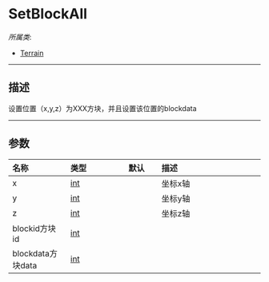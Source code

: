 # SetBlockAll

*所属类*:
* [Terrain](/Api/Classes/Build/Terrain.md)
------------------------------------------------------------------------------------------
## 描述

设置位置（x,y,z）为XXX方块，并且设置该位置的blockdata

------------------------------------------------------------------------------------------
## 参数

|<div style="width:100px">名称</div>|<div style="width:100px">类型</div>|<div style="width:50px">默认</div>|<div style="width:350px">描述</div>|
|:---|:---|:---|:---|
|x|[int](/Api/DataType/Number.md)||坐标x轴|
|y|[int](/Api/DataType/Number.md)||坐标y轴|
|z|[int](/Api/DataType/Number.md)||坐标z轴|
|blockid方块id|[int](/Api/DataType/Number.md)|||
|blockdata方块data|[int](/Api/DataType/Number.md)|||
